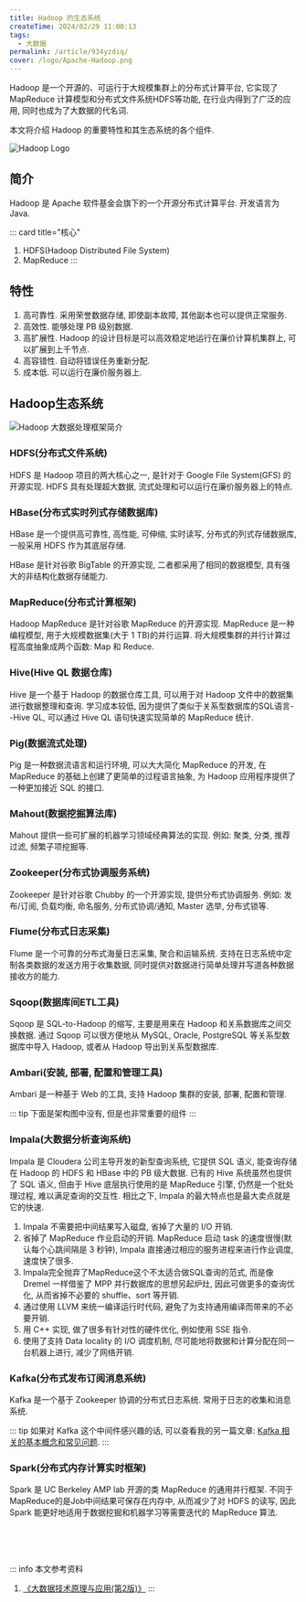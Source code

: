 ```yaml
---
title: Hadoop 的生态系统
createTime: 2024/02/29 11:00:13
tags:
  - 大数据
permalink: /article/934yzdiq/
cover: /logo/Apache-Hadoop.png
---
```

Hadoop 是一个开源的、可运行于大规模集群上的分布式计算平台, 它实现了 MapReduce 计算模型和分布式文件系统HDFS等功能, 在行业内得到了广泛的应用, 同时也成为了大数据的代名词.

本文将介绍 Hadoop 的重要特性和其生态系统的各个组件.
<!-- more -->

![Hadoop Logo](/logo/Apache-Hadoop-name.png)

## 简介
Hadoop 是 Apache 软件基金会旗下的一个开源分布式计算平台. 开发语言为 Java.

::: card title="核心"
1. HDFS(Hadoop Distributed File System)
2. MapReduce
:::

## 特性
1. 高可靠性. 采用荣誉数据存储, 即使副本故障, 其他副本也可以提供正常服务.
2. 高效性. 能够处理 PB 级别数据.
3. 高扩展性. Hadoop 的设计目标是可以高效稳定地运行在廉价计算机集群上, 可以扩展到上千节点.
4. 高容错性. 自动将错误任务重新分配.
5. 成本低. 可以运行在廉价服务器上.

## Hadoop生态系统
![Hadoop 大数据处理框架简介](https://th.bing.com/th/id/R.570ba0f6d1ce1eab3e7b8b31087c24bf?rik=20VAhYAeUQLZ1Q&riu=http%3a%2f%2fc.biancheng.net%2fuploads%2fallimg%2f190508%2f5-1Z50P93913620.jpg&ehk=g5dODf4d1h3%2b%2b7ffowdELHIpIqT3kuCCxfUJJyUHtO8%3d&risl=&pid=ImgRaw&r=0 "Hadoop生态系统")

### HDFS(分布式文件系统)
HDFS 是 Hadoop 项目的两大核心之一, 是针对于 Google File System(GFS) 的开源实现. HDFS 具有处理超大数据, 流式处理和可以运行在廉价服务器上的特点.

### HBase(分布式实时列式存储数据库)
HBase 是一个提供高可靠性, 高性能, 可伸缩, 实时读写, 分布式的列式存储数据库, 一般采用 HDFS 作为其底层存储. 

HBase 是针对谷歌 BigTable 的开源实现, 二者都采用了相同的数据模型, 具有强大的非结构化数据存储能力.

### MapReduce(分布式计算框架)
Hadoop MapReduce 是针对谷歌 MapReduce 的开源实现. MapReduce 是一种编程模型, 用于大规模数据集(大于 1 TB)的并行运算. 将大规模集群的并行计算过程高度抽象成两个函数: Map 和 Reduce.

### Hive(Hive QL 数据仓库)
Hive 是一个基于 Hadoop 的数据仓库工具, 可以用于对 Hadoop 文件中的数据集进行数据整理和查询. 学习成本较低, 因为提供了类似于关系型数据库的SQL语言--Hive QL, 可以通过 Hive QL 语句快速实现简单的 MapReduce 统计. 

### Pig(数据流式处理)
Pig 是一种数据流语言和运行环境, 可以大大简化 MapReduce 的开发, 在 MapReduce 的基础上创建了更简单的过程语言抽象, 为 Hadoop 应用程序提供了一种更加接近 SQL 的接口.

### Mahout(数据挖掘算法库)
Mahout 提供一些可扩展的机器学习领域经典算法的实现. 例如: 聚类, 分类, 推荐过滤, 频繁子项挖掘等.

### Zookeeper(分布式协调服务系统)
Zookeeper 是针对谷歌 Chubby 的一个开源实现, 提供分布式协调服务. 例如: 发布/订阅, 负载均衡, 命名服务, 分布式协调/通知, Master 选举, 分布式锁等.

### Flume(分布式日志采集)
Flume 是一个可靠的分布式海量日志采集, 聚合和运输系统. 支持在日志系统中定制各类数据的发送方用于收集数据, 同时提供对数据进行简单处理并写道各种数据接收方的能力.

### Sqoop(数据库间ETL工具)
Sqoop 是 SQL-to-Hadoop 的缩写, 主要是用来在 Hadoop 和关系数据库之间交换数据. 通过 Sqoop 可以很方便地从 MySQL, Oracle, PostgreSQL 等关系型数据库中导入 Hadoop, 或者从 Hadoop 导出到关系型数据库. 

### Ambari(安装, 部署, 配置和管理工具)
Ambari 是一种基于 Web 的工具, 支持 Hadoop 集群的安装, 部署, 配置和管理. 

::: tip
下面是架构图中没有, 但是也非常重要的组件
:::

### Impala(大数据分析查询系统)
Impala 是 Cloudera 公司主导开发的新型查询系统, 它提供 SQL 语义, 能查询存储在 Hadoop 的 HDFS 和 HBase 中的 PB 级大数据. 已有的 Hive 系统虽然也提供了 SQL 语义, 但由于 Hive 底层执行使用的是 MapReduce 引擎, 仍然是一个批处理过程, 难以满足查询的交互性. 相比之下, Impala 的最大特点也是最大卖点就是它的快速. 

1. Impala 不需要把中间结果写入磁盘, 省掉了大量的 I/O 开销. 
2. 省掉了 MapReduce 作业启动的开销. MapReduce 启动 task 的速度很慢(默认每个心跳间隔是 3 秒钟), Impala 直接通过相应的服务进程来进行作业调度, 速度快了很多. 
3. Impala完全抛弃了MapReduce这个不太适合做SQL查询的范式, 而是像 Dremel 一样借鉴了 MPP 并行数据库的思想另起炉灶, 因此可做更多的查询优化, 从而省掉不必要的 shuffle、sort 等开销. 
4. 通过使用 LLVM 来统一编译运行时代码, 避免了为支持通用编译而带来的不必要开销.
5. 用 C++ 实现, 做了很多有针对性的硬件优化, 例如使用 SSE 指令. 
6. 使用了支持 Data locality 的 I/O 调度机制, 尽可能地将数据和计算分配在同一台机器上进行, 减少了网络开销. 

### Kafka(分布式发布订阅消息系统)
Kafka 是一个基于 Zookeeper 协调的分布式日志系统. 常用于日志的收集和消息系统.

::: tip 如果对 Kafka 这个中间件感兴趣的话, 可以查看我的另一篇文章: [Kafka 相关的基本概念和常见问题](/article/wsep5mda/).
:::

### Spark(分布式内存计算实时框架)
Spark 是 UC Berkeley AMP lab 开源的类 MapReduce 的通用并行框架. 不同于 MapReduce的是Job中间结果可保存在内存中, 从而减少了对 HDFS 的读写, 因此 Spark 能更好地适用于数据挖掘和机器学习等需要迭代的 MapReduce 算法.

<br /><br /><br />

::: info 本文参考资料
1. [《大数据技术原理与应用(第2版)》](https://book.douban.com/subject/27606713/)
:::
